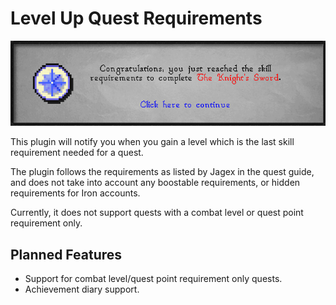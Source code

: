 # Level Up Quest Requirements

![Dialog for quest requirements reached upon level up](level-up-quest-notif.png)

This plugin will notify you when you gain a level which is the last skill requirement needed for a quest.

The plugin follows the requirements as listed by Jagex in the quest guide, and does not take into account any boostable requirements, or hidden requirements for Iron accounts.

Currently, it does not support quests with a combat level or quest point requirement only.

## Planned Features
- Support for combat level/quest point requirement only quests.
- Achievement diary support.